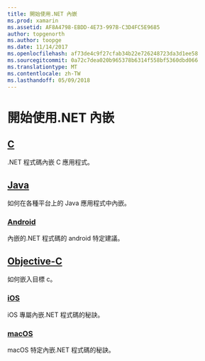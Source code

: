 ```yaml
---
title: 開始使用.NET 內嵌
ms.prod: xamarin
ms.assetid: AF8A4798-EBDD-4E73-997B-C3D4FC5E9685
author: topgenorth
ms.author: toopge
ms.date: 11/14/2017
ms.openlocfilehash: af73de4c9f27cfab34b22e726248723da3d1ee58
ms.sourcegitcommit: 0a72c7dea020b965378b6314f558bf5360dbd066
ms.translationtype: MT
ms.contentlocale: zh-TW
ms.lasthandoff: 05/09/2018
---
```

# <a name="getting-started-with-net-embedding"></a>開始使用.NET 內嵌

## <a name="ccmd"></a>[C](c.md)

.NET 程式碼內嵌 C 應用程式。

## <a name="javajavaindexmd"></a>[Java](java/index.md)

如何在各種平台上的 Java 應用程式中內嵌。

### <a name="androidjavaandroidmd"></a>[Android](java/android.md)

內嵌的.NET 程式碼的 android 特定建議。

## <a name="objective-cobjective-cindexmd"></a>[Objective-C](objective-c/index.md)

如何嵌入目標 c。

### <a name="iosobjective-ciosmd"></a>[iOS](objective-c/ios.md)

iOS 專屬內嵌.NET 程式碼的秘訣。

### <a name="macosobjective-cmacosmd"></a>[macOS](objective-c/macos.md)

macOS 特定內嵌.NET 程式碼的秘訣。
